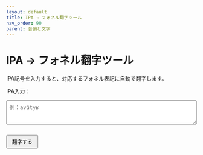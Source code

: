 ```yaml
---
layout: default
title: IPA → フォネル翻字ツール
nav_order: 90
parent: 音韻と文字
---
```


# IPA → フォネル翻字ツール

IPA記号を入力すると、対応するフォネル表記に自動で翻字します。

<label for="ipaInput">IPA入力：</label>
<textarea id="ipaInput" rows="3" style="width:100%; padding:0.5em; font-size:1em;" placeholder="例：avɑ̃tyʁ"></textarea>

<button onclick="convert()" style="margin-top:1em; padding:0.5em 1em;">翻字する</button>

<div id="output" style="margin-top:1em; font-weight:bold; color:#004080; white-space:pre-wrap;"></div>

<script src="./ipa-tool.js"></script>

